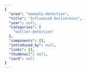 ```yaml
---
{
  "area": "anomaly-detection",
  "title": "Influenced Outlierness",
  "year": null,
  "categories": [
    "outlier-detection"
  ],
  "components": [],
  "introduced_by": null,
  "links": [],
  "thumbnail": null,
  "card": null
}
---
```


